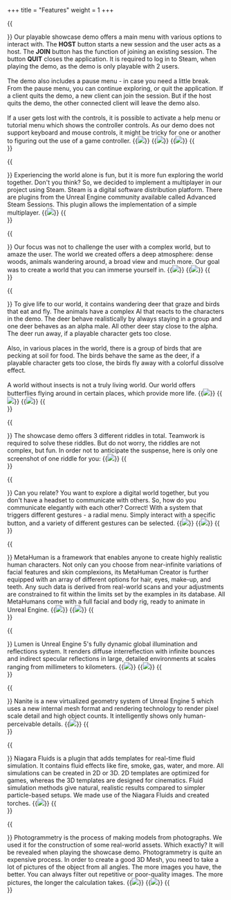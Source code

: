 +++
title = "Features"
weight = 1
+++

{{<section title="Main Menu, Pause Menu, Help Menu">}}
Our playable showcase demo offers a main menu with various options to interact with. The <strong>HOST</strong> button starts a new session and the user acts as a host. The <strong>JOIN</strong> button has the function of joining an existing session. The button <strong>QUIT</strong> closes the application. It is required to log in to Steam, when playing the demo, as the demo is only playable with 2 users.<br></br>
The demo also includes a pause menu - in case you need a little break. From the pause menu, you can continue exploring, or quit the application. If a client quits the demo, a new client can join the session. But if the host quits the demo, the other connected client will leave the demo also.<br><br>
If a user gets lost with the controls, it is possible to activate a help menu or tutorial menu which shows the controller controls. As our demo does not support keyboard and mouse controls, it might be tricky for one or another to figuring out the use of a game controller.
{{<image src="main_menu.jpg" caption="Main Menu">}}
{{<image src="pause_menu.jpg" caption="Pause Menu">}}
{{<image src="help_menu.jpg" caption="Help Menu shows the controls">}}
{{</section>}}

{{<section title="Multiplayer">}}
Experiencing the world alone is fun, but it is more fun exploring the world together. Don't you think? So, we decided to implement a multiplayer in our project using Steam. Steam is a digital software distribution platform. There are plugins from the Unreal Engine community available called Advanced Steam Sessions. This plugin allows the implementation of a simple multiplayer.
{{<image src="mp.jpg" caption="Multiplayer">}}
{{</section>}}

{{<section title="The World">}}
Our focus was not to challenge the user with a complex world, but to amaze the user. The world we created offers a deep atmosphere: dense woods, animals wandering around, a broad view and much more. Our goal was to create a world that you can immerse yourself in.
{{<image src="world1.jpg" caption="The World(1)">}}
{{<image src="world2.jpg" caption="The World(2)">}}
{{</section>}}

{{<section title="The Wildlife">}}
To give life to our world, it contains wandering deer that graze and birds that eat and fly. The animals have a complex AI that reacts to the characters in the demo. The deer behave realistically by always staying in a group and one deer behaves as an alpha male. All other deer stay close to the alpha. The deer run away, if a playable character gets too close.<br><br>
Also, in various places in the world, there is a group of birds that are pecking at soil for food. The birds behave the same as the deer, if a playable character gets too close, the birds fly away with a colorful dissolve effect.<br><br>
A world without insects is not a truly living world. Our world offers butterflies flying around in certain places, which provide more life.
{{<image src="deer.jpg" caption="Deer wandering around">}}
{{<image src="birds.jpg" caption="Birds flying away">}}
{{<image src="butterfly.gif" caption="Colorful butterflies flying around">}}
{{</section>}}

{{<section title="Riddles">}}
The showcase demo offers 3 different riddles in total. Teamwork is required to solve these riddles. But do not worry, the riddles are not complex, but fun. In order not to anticipate the suspense, here is only one screenshot of one riddle for you:
{{<image src="riddle.jpg" caption="3 different riddles waiting for you">}}
{{</section>}}

{{<section title="Radial Menu">}}
Can you relate? You want to explore a digital world together, but you don't have a headset to communicate with others. So, how do you communicate elegantly with each other? Correct! With a system that triggers different gestures - a radial menu. Simply interact with a specific button, and a variety of different gestures can be selected.
{{<image src="emote1.gif" caption="Radial Menu triggers an Animation(1)">}}
{{<image src="emote2.gif" caption="Radial Menu triggers an Animation(2)">}}
{{</section>}}

{{<section title="MetaHuman Characters">}}
MetaHuman is a framework that enables anyone to create highly realistic human characters. Not only can you choose from near-infinite variations of facial features and skin complexions, its MetaHuman Creator is further equipped with an array of different options for hair, eyes, make-up, and teeth. Any such data is derived from real-world scans and your adjustments are constrained to fit within the limits set by the examples in its database. All MetaHumans come with a full facial and body rig, ready to animate in Unreal Engine.
{{<image src="human1.jpg" caption="MetaHuman Character 1">}}
{{<image src="human2.jpg" caption="MetaHuman Character 2">}}
{{</section>}}

{{<section title="Lumen">}}
Lumen is Unreal Engine 5's fully dynamic global illumination and reflections system. It renders diffuse interreflection with infinite bounces and indirect specular reflections in large, detailed environments at scales ranging from millimeters to kilometers.
{{<image src="lumen1.jpg" caption="Lumen(1)">}}
{{<image src="lumen2.jpg" caption="Lumen(2)">}}
{{</section>}}

{{<section title="Nanite">}}
Nanite is a new virtualized geometry system of Unreal Engine 5 which uses a new internal mesh format and rendering technology to render pixel scale detail and high object counts. It intelligently shows only human-perceivable details.
{{<image src="nanite.png" caption="Nanite">}}
{{</section>}}

{{<section title="Niagara Fluids">}}
Niagara Fluids is a plugin that adds templates for real-time fluid simulation. It contains fluid effects like fire, smoke, gas, water, and more. All simulations can be created in 2D or 3D. 2D templates are optimized for games, whereas the 3D templates are designed for cinematics. Fluid simulation methods give natural, realistic results compared to simpler particle-based setups. We made use of the Niagara Fluids and created torches.
{{<image src="torch.gif" caption="Use of Niagara Fluids in our project">}}
{{</section>}}

{{<section title="Photogrammetry">}}
Photogrammetry is the process of making models from photographs. We used it for the construction of some real-world assets. Which exactly? It will be revealed when playing the showcase demo. Photogrammetry is quite an expensive process. In order to create a good 3D Mesh, you need to take a lot of pictures of the object from all angles. The more images you have, the better. You can always filter out repetitive or poor-quality images. The more pictures, the longer the calculation takes.
{{<image src="photo1.jpg" caption="Photogrammetry using Meshroom">}}
{{<image src="photo2.jpg" caption="Refinement using Blender">}}
{{</section>}}